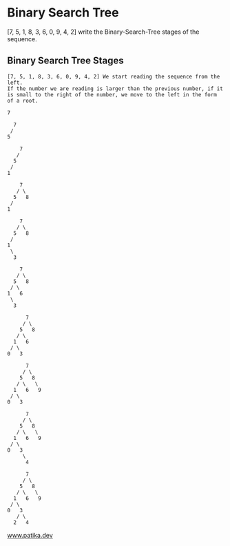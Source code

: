 # Binary Search Tree 
 [7, 5, 1, 8, 3, 6, 0, 9, 4, 2] write the Binary-Search-Tree stages of the sequence.

 ## Binary Search Tree Stages
 ```
 [7, 5, 1, 8, 3, 6, 0, 9, 4, 2] We start reading the sequence from the left.
 If the number we are reading is larger than the previous number, if it is small to the right of the number, we move to the left in the form of a root.
 ```
 ```
 7
 ```
 ```
   7
  /
 5
 ```
 ```
     7
    /
   5
  /
 1 
 ```
 ```
     7
    / \
   5   8
  /
 1 
 ```
 ```
     7
    / \
   5   8
  / 
 1  
  \
   3
 ```
 ```
     7
    / \
   5   8
  / \
 1   6
  \
   3
```
 ```
       7
      / \
     5   8
    / \
   1   6
  / \
 0   3
 ```
 ```
       7
      / \
     5   8
    / \   \
   1   6   9
  / \
 0   3
 ```
 ```
       7
      / \
     5   8
    / \   \
   1   6   9
  / \
 0   3
      \
       4
 ```
 ```
       7
      / \
     5   8
    / \   \
   1   6   9
  / \
 0   3
    / \
   2   4
 ```
 
 
 www.patika.dev
 